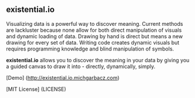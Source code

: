 existential.io
--------------

Visualizing data is a powerful way to discover meaning. Current methods are
lackluster because none allow for both direct manipulation of visuals and dynamic
loading of data. Drawing by hand is direct but means a new drawing for every set
of data. Writing code creates dynamic visuals but requires programming
knowledge and blind manipulation of symbols. 

__existential.io__ allows you to
discover the meaning in your data by giving you a guided canvas to draw it into -
directly, dynamically, simply.

[Demo] (http://existential.io.michgarbacz.com)

[MIT License] (LICENSE)
